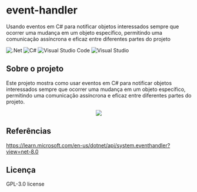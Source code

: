 # event-handler
Usando eventos em C# para notificar objetos interessados sempre que ocorrer uma mudança em um objeto específico, permitindo uma comunicação assíncrona e eficaz entre diferentes partes do projeto

![.Net](https://img.shields.io/badge/.NET-5C2D91?style=for-the-badge&logo=.net&logoColor=white)
![C#](https://img.shields.io/badge/c%23-%23239120.svg?style=for-the-badge&logo=c-sharp&logoColor=white)
![Visual Studio Code](https://img.shields.io/badge/Visual%20Studio%20Code-0078d7.svg?style=for-the-badge&logo=visual-studio-code&logoColor=white)
![Visual Studio](https://img.shields.io/badge/Visual%20Studio-5C2D91.svg?style=for-the-badge&logo=visual-studio&logoColor=white)

## Sobre o projeto
Este projeto mostra como usar eventos em C# para notificar objetos interessados sempre que ocorrer uma mudança em um objeto específico, permitindo uma comunicação assíncrona e eficaz entre diferentes partes do projeto.

<div align="center">
    <img src="https://github.com/jfs-dev/event-handler/assets/54154628/96291aa2-d933-4737-a6be-bd0c90ff52b6"</img>
</div>

## Referências
https://learn.microsoft.com/en-us/dotnet/api/system.eventhandler?view=net-8.0

## Licença
GPL-3.0 license
